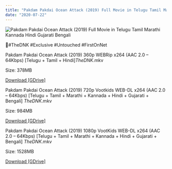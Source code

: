```yaml
---
title: "Pakdam Pakdai Ocean Attack (2019) Full Movie in Telugu Tamil Marathi Kannada Hindi Gujarati Bengali"
date: "2020-07-22"
---
```


![Pakdam Pakdai Ocean Attack (2019) Full Movie in Telugu Tamil Marathi Kannada Hindi Gujarati Bengali](https://kimg.voot.com//kimg//d531d2004efe4284891d33e567dcb0cf_850X1275.jpg?impolicy=resizeMedium&w=350&h=528 "Pakdam Pakdai Ocean Attack (2019) Full Movie in Telugu Tamil Marathi Kannada Hindi Gujarati Bengali")

🌟#TheDNK #Exclusive #Untouched #FirstOnNet

Pakdam Pakdai Ocean Attack (2019) 360p WEBRip x264 (AAC 2.0 – 64Kbps) \[Telugu + Tamil + Hindi\]_TheDNK_.mkv

Size: 378MB

[Download \[GDrive\]](https://gplinks.co/NsJq)

Pakdam Pakdai Ocean Attack (2019) 720p Vootkids WEB-DL x264 (AAC 2.0 – 64Kbps) \[Telugu + Tamil + Marathi + Kannada + Hindi + Gujarati + Bengali\] _TheDNK_.mkv

Size: 984MB

[Download \[GDrive\]](https://gplinks.co/FG8p)

Pakdam Pakdai Ocean Attack (2019) 1080p VootKids WEB-DL x264 (AAC 2.0 – 64Kbps) \[Telugu + Tamil + Marathi + Kannada + Hindi + Gujarati + Bengali\] _TheDNK_.mkv

Size: 1528MB

[Download \[GDrive\]](https://gplinks.co/mm4NZqAy)
